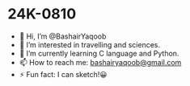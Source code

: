 # 24K-0810

- 👋 Hi, I’m @BashairYaqoob
- 👀 I’m interested in travelling and sciences.
- 🌱 I’m currently learning C language and Python.
- 📫 How to reach me: bashairyaqoob@gmail.com
- ⚡ Fun fact: I can sketch!😀
